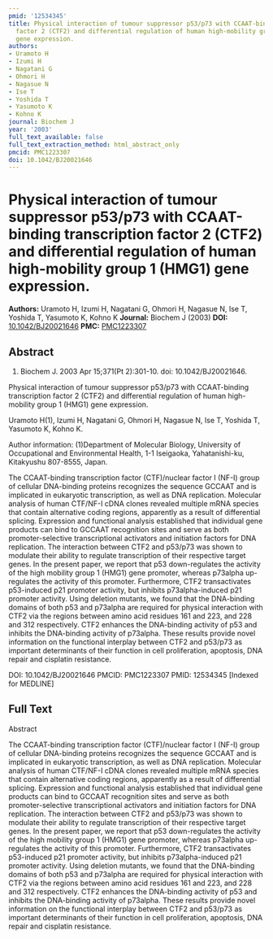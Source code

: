 ```yaml
---
pmid: '12534345'
title: Physical interaction of tumour suppressor p53/p73 with CCAAT-binding transcription
  factor 2 (CTF2) and differential regulation of human high-mobility group 1 (HMG1)
  gene expression.
authors:
- Uramoto H
- Izumi H
- Nagatani G
- Ohmori H
- Nagasue N
- Ise T
- Yoshida T
- Yasumoto K
- Kohno K
journal: Biochem J
year: '2003'
full_text_available: false
full_text_extraction_method: html_abstract_only
pmcid: PMC1223307
doi: 10.1042/BJ20021646
---
```


# Physical interaction of tumour suppressor p53/p73 with CCAAT-binding transcription factor 2 (CTF2) and differential regulation of human high-mobility group 1 (HMG1) gene expression.
**Authors:** Uramoto H, Izumi H, Nagatani G, Ohmori H, Nagasue N, Ise T, Yoshida T, Yasumoto K, Kohno K
**Journal:** Biochem J (2003)
**DOI:** [10.1042/BJ20021646](https://doi.org/10.1042/BJ20021646)
**PMC:** [PMC1223307](https://www.ncbi.nlm.nih.gov/pmc/articles/PMC1223307/)

## Abstract

1. Biochem J. 2003 Apr 15;371(Pt 2):301-10. doi: 10.1042/BJ20021646.

Physical interaction of tumour suppressor p53/p73 with CCAAT-binding 
transcription factor 2 (CTF2) and differential regulation of human high-mobility 
group 1 (HMG1) gene expression.

Uramoto H(1), Izumi H, Nagatani G, Ohmori H, Nagasue N, Ise T, Yoshida T, 
Yasumoto K, Kohno K.

Author information:
(1)Department of Molecular Biology, University of Occupational and Environmental 
Health, 1-1 Iseigaoka, Yahatanishi-ku, Kitakyushu 807-8555, Japan.

The CCAAT-binding transcription factor (CTF)/nuclear factor I (NF-I) group of 
cellular DNA-binding proteins recognizes the sequence GCCAAT and is implicated 
in eukaryotic transcription, as well as DNA replication. Molecular analysis of 
human CTF/NF-I cDNA clones revealed multiple mRNA species that contain 
alternative coding regions, apparently as a result of differential splicing. 
Expression and functional analysis established that individual gene products can 
bind to GCCAAT recognition sites and serve as both promoter-selective 
transcriptional activators and initiation factors for DNA replication. The 
interaction between CTF2 and p53/p73 was shown to modulate their ability to 
regulate transcription of their respective target genes. In the present paper, 
we report that p53 down-regulates the activity of the high mobility group 1 
(HMG1) gene promoter, whereas p73alpha up-regulates the activity of this 
promoter. Furthermore, CTF2 transactivates p53-induced p21 promoter activity, 
but inhibits p73alpha-induced p21 promoter activity. Using deletion mutants, we 
found that the DNA-binding domains of both p53 and p73alpha are required for 
physical interaction with CTF2 via the regions between amino acid residues 161 
and 223, and 228 and 312 respectively. CTF2 enhances the DNA-binding activity of 
p53 and inhibits the DNA-binding activity of p73alpha. These results provide 
novel information on the functional interplay between CTF2 and p53/p73 as 
important determinants of their function in cell proliferation, apoptosis, DNA 
repair and cisplatin resistance.

DOI: 10.1042/BJ20021646
PMCID: PMC1223307
PMID: 12534345 [Indexed for MEDLINE]

## Full Text

Abstract

The CCAAT-binding transcription factor (CTF)/nuclear factor I (NF-I) group of cellular DNA-binding proteins recognizes the sequence GCCAAT and is implicated in eukaryotic transcription, as well as DNA replication. Molecular analysis of human CTF/NF-I cDNA clones revealed multiple mRNA species that contain alternative coding regions, apparently as a result of differential splicing. Expression and functional analysis established that individual gene products can bind to GCCAAT recognition sites and serve as both promoter-selective transcriptional activators and initiation factors for DNA replication. The interaction between CTF2 and p53/p73 was shown to modulate their ability to regulate transcription of their respective target genes. In the present paper, we report that p53 down-regulates the activity of the high mobility group 1 (HMG1) gene promoter, whereas p73alpha up-regulates the activity of this promoter. Furthermore, CTF2 transactivates p53-induced p21 promoter activity, but inhibits p73alpha-induced p21 promoter activity. Using deletion mutants, we found that the DNA-binding domains of both p53 and p73alpha are required for physical interaction with CTF2 via the regions between amino acid residues 161 and 223, and 228 and 312 respectively. CTF2 enhances the DNA-binding activity of p53 and inhibits the DNA-binding activity of p73alpha. These results provide novel information on the functional interplay between CTF2 and p53/p73 as important determinants of their function in cell proliferation, apoptosis, DNA repair and cisplatin resistance.
